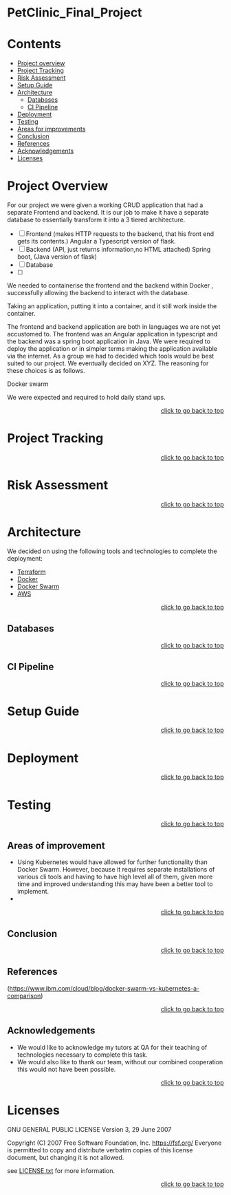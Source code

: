 <div id="top"></div>

# PetClinic_Final_Project

# Contents
 
* [Project overview]()
* [Project Tracking]()
* [Risk Assessment]()
* [Setup Guide]()
* [Architecture]()
     * [Databases]()
     * [CI Pipeline]()
* [Deployment]()
* [Testing]()
* [Areas for improvements]()
* [Conclusion]()
* [References]()
* [Acknowledgements]()
* [Licenses]()


# Project Overview
For our project we were given a working CRUD application that had a separate Frontend and backend. 
It is our job to make it have a separate database to essentially transform it into a 3 tiered architecture.

- [ ] Frontend (makes HTTP requests to the backend, that his front end gets its contents.) Angular a Typescript version of flask.
- [ ] Backend (API, just returns information,no HTML attached)  Spring boot, (Java version of flask)
- [ ] Database
- [ ] 
We needed to containerise the frontend and the backend within Docker , successfully allowing the backend to interact with the database.


Taking an application, putting it into a container, and it still work inside the container.


The frontend and backend application are both in languages we are not yet accustomed to. The frontend was an Angular application in typescript and the backend was a spring boot application in Java. We were required to deploy the application or in simpler terms making the application available via the internet. As a group we had to decided which tools would be best suited to our project. We eventually decided on XYZ. The reasoning for these choices is as follows.


Docker swarm


We were expected and required to hold daily stand ups.


<p align="right"><a href="#top">click to go back to  top</a></p>

# Project Tracking

<p align="right"><a href="#top">click to go back to  top</a></p>

# Risk Assessment

<p align="right"><a href="#top">click to go back to  top</a></p>

# Architecture 

We decided on using the following tools and technologies to complete the deployment:

* [Terraform](http://terraform.io)
* [Docker](https://www.docker.com)
* [Docker Swarm](https://docs.docker.com/engine/swarm/)
* [AWS](https://aws.amazon.com)

<p align="right"><a href="#top">click to go back to  top</a></p>

## Databases

<p align="right"><a href="#top">click to go back to  top</a></p>


## CI Pipeline

<p align="right"><a href="#top">click to go back to  top</a></p>

# Setup Guide

<p align="right"><a href="#top">click to go back to  top</a></p>

# Deployment

<p align="right"><a href="#top">click to go back to  top</a></p>

# Testing

<p align="right"><a href="#top">click to go back to  top</a></p>



## Areas of improvement

* Using Kubernetes would have allowed for further functionality than Docker Swarm. 
    However, because it requires separate installations of various cli tools and having to have high level all of them, given more time and improved understanding this may have been a better tool to implement.
*

<p align="right"><a href="#top">click to go back to  top</a></p>

## Conclusion

<p align="right"><a href="#top">click to go back to  top</a></p>

## References

(https://www.ibm.com/cloud/blog/docker-swarm-vs-kubernetes-a-comparison)

<p align="right"><a href="#top">click to go back to  top</a></p>


## Acknowledgements
* We would like to acknowledge my tutors at QA for their teaching of technologies necessary to complete this task. 
* We would also like to thank our team, without our combined cooperation this would not have been possible.

<p align="right"><a href="#top">click to go back to  top</a></p>

# Licenses

GNU GENERAL PUBLIC LICENSE
                       Version 3, 29 June 2007

 Copyright (C) 2007 Free Software Foundation, Inc. <https://fsf.org/>
 Everyone is permitted to copy and distribute verbatim copies
 of this license document, but changing it is not allowed.

see [LICENSE.txt]() for more information.




<p align="right"><a href="#top">click to go back to  top</a></p>
